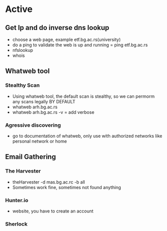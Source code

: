 # Active
## Get Ip and do inverse dns lookup
- choose a web page, example etf.bg.ac.rs(university)
- do a ping to validate the web is up and running = ping etf.bg.ac.rs
- nfslookup
- whois


## Whatweb tool
### Stealthy Scan
- Using whatweb tool, the default scan is stealthy, so we can permorm any scans legally BY DEFAULT
- whatweb arh.bg.ac.rs
- whatweb arh.bg.ac.rs -v = add verbose

### Agressive discovering
- go to documentation of whatweb, only use with authorized networks like personal network or home

## Email Gathering

### The Harvester
- theHarvester -d mas.bg.ac.rc -b all
- Sometimes work fine, sometimes not found anything

### Hunter.io
- website, you have to create an account

###  Sherlock